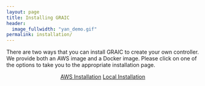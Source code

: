 ```yaml
---
layout: page
title: Installing GRAIC
header:
  image_fullwidth: "yan_demo.gif"
permalink: installation/
---
```

There are two ways that you can install GRAIC to create your own controller.
We provide both an AWS image and a Docker image.
Please click on one of the options to take you to the appropriate installation page.

<center>
<a class="radius button small" href="{{ site.url }}{{ site.baseurl }}/installation/aws/">AWS Installation</a>
<a class="radius button small" href="{{ site.url }}{{ site.baseurl }}/installation/local/">Local Installation</a>
